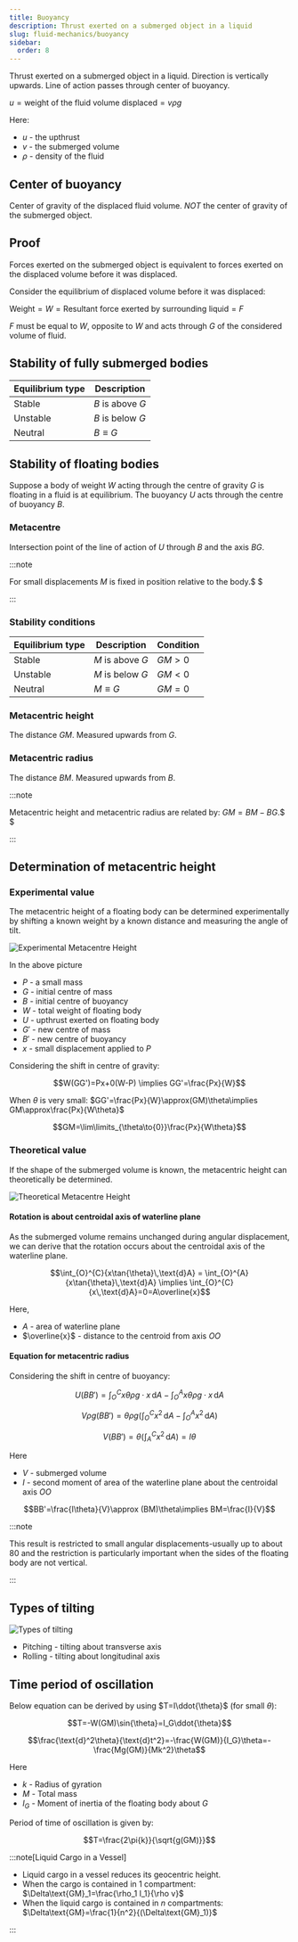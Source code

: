 ```yaml
---
title: Buoyancy
description: Thrust exerted on a submerged object in a liquid
slug: fluid-mechanics/buoyancy
sidebar:
  order: 8
---
```


Thrust exerted on a submerged object in a liquid. Direction is vertically
upwards. Line of action passes through center of buoyancy.

$u=\text{weight of the fluid volume displaced}=v\rho{g}$

Here:

- $u$ - the upthrust
- $v$ - the submerged volume
- $\rho$ - density of the fluid

## Center of buoyancy

Center of gravity of the displaced fluid volume. _NOT_ the center of gravity of
the submerged object.

## Proof

Forces exerted on the submerged object is equivalent to forces exerted on the
displaced volume before it was displaced.

Consider the equilibrium of displaced volume before it was displaced:

$\text{Weight}=W=\text{Resultant force exerted by surrounding liquid}=F$

$F$ must be equal to $W$, opposite to $W$ and acts through $G$ of the considered
volume of fluid.

## Stability of fully submerged bodies

| Equilibrium type | Description      |
| ---------------- | ---------------- |
| Stable           | $B$ is above $G$ |
| Unstable         | $B$ is below $G$ |
| Neutral          | ${B}\equiv{G}$   |

## Stability of floating bodies

Suppose a body of weight $W$ acting through the centre of gravity $G$ is
floating in a fluid is at equilibrium. The buoyancy $U$ acts through the centre
of buoyancy $B$.

### Metacentre

Intersection point of the line of action of $U$ through $B$ and the axis $BG$.

:::note

For small displacements $M$ is fixed in position relative to the body.$ $

:::

### Stability conditions

| Equilibrium type | Description      | Condition |
| ---------------- | ---------------- | --------- |
| Stable           | $M$ is above $G$ | $GM>0$    |
| Unstable         | $M$ is below $G$ | $GM<0$    |
| Neutral          | $M\equiv{G}$     | $GM=0$    |

### Metacentric height

The distance $GM$. Measured upwards from $G$.

### Metacentric radius

The distance $BM$. Measured upwards from $B$.

:::note

Metacentric height and metacentric radius are related by: $GM=BM-BG$.$ $

:::

## Determination of metacentric height

### Experimental value

The metacentric height of a floating body can be determined experimentally by
shifting a known weight by a known distance and measuring the angle of tilt.

![Experimental Metacentre Height](/fluids/experimental-metacentre-height.jpg)

In the above picture

- $P$ - a small mass
- $G$ - initial centre of mass
- $B$ - initial centre of buoyancy
- $W$ - total weight of floating body
- $U$ - upthrust exerted on floating body
- $G'$ - new centre of mass
- $B'$ - new centre of buoyancy
- $x$ - small displacement applied to $P$

Considering the shift in centre of gravity:

```math
W(GG')=Px+0(W-P) \implies GG'=\frac{Px}{W}
```

When $\theta$ is very small:
$GG'=\frac{Px}{W}\approx(GM)\theta\implies GM\approx\frac{Px}{W\theta}$

```math
GM=\lim\limits_{\theta\to{0}}\frac{Px}{W\theta}
```

### Theoretical value

If the shape of the submerged volume is known, the metacentric height can
theoretically be determined.

![Theoretical Metacentre Height](/fluids/theoretical-metacentre-height.jpg)

#### Rotation is about centroidal axis of waterline plane

As the submerged volume remains unchanged during angular displacement, we can
derive that the rotation occurs about the centroidal axis of the waterline
plane.

```math
\int_{O}^{C}{x\tan{\theta}\,\text{d}A}
=
\int_{O}^{A}{x\tan{\theta}\,\text{d}A}
\implies
\int_{O}^{C}{x\,\text{d}A}=0=A\overline{x}
```

Here,

- $A$ - area of waterline plane
- $\overline{x}$ - distance to the centroid from axis $OO$

#### Equation for metacentric radius

Considering the shift in centre of buoyancy:

```math
U(BB')=
\int_{O}^{C}{x\theta\rho{g}\cdot{x}\,\text{d}A}
-
\int_{O}^{A}{x\theta\rho{g}\cdot{x}\,\text{d}A}
```

```math
V\rho{g}(BB')=
\theta\rho{g}
\Bigg(
\int_{O}^{C}{x^2\,\text{d}A}
-
\int_{O}^{A}{x^2\,\text{d}A}
\Bigg)
```

```math
V(BB')=
\theta
\bigg(
\int_{A}^{C}{x^2\,\text{d}A}
\bigg)
=I\theta
```

Here

- $V$ - submerged volume
- $I$ - second moment of area of the waterline plane about the centroidal axis
  $OO$

```math
BB'=\frac{I\theta}{V}\approx (BM)\theta\implies BM=\frac{I}{V}
```

:::note

This result is restricted to small angular displacements-usually up to about 80
and the restriction is particularly important when the sides of the floating
body are not vertical.

:::

## Types of tilting

![Types of tilting](/fluids/types-of-tilting.jpg)

- Pitching - tilting about transverse axis
- Rolling - tilting about longitudinal axis

## Time period of oscillation

Below equation can be derived by using $T=I\ddot{\theta}$ (for small $\theta$):

```math
T=-W(GM)\sin{\theta}=I_G\ddot{\theta}
```

```math
\frac{\text{d}^2\theta}{\text{d}t^2}=-\frac{W(GM)}{I_G}\theta=-\frac{Mg(GM)}{Mk^2}\theta
```

Here

- $k$ - Radius of gyration
- $M$ - Total mass
- $I_G$ - Moment of inertia of the floating body about $G$

Period of time of oscillation is given by:

```math
T=\frac{2\pi{k}}{\sqrt{g(GM)}}
```

:::note[Liquid Cargo in a Vessel]

- Liquid cargo in a vessel reduces its geocentric height.
- When the cargo is contained in 1 compartment:  
  $\Delta\text{GM}_1=\frac{\rho_1 l_1}{\rho v}$
- When the liquid cargo is contained in $n$ compartments:  
  $\Delta\text{GM}=\frac{1}{n^2}{(\Delta\text{GM}_1)}$

:::
